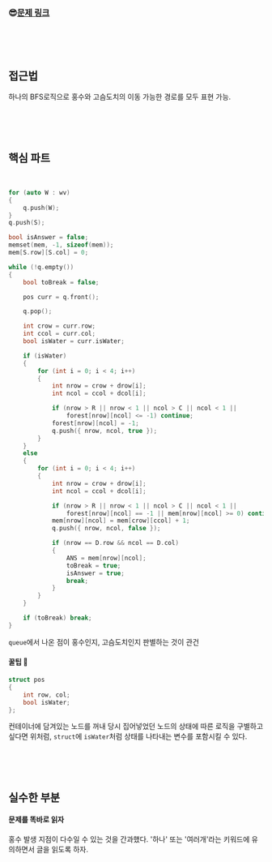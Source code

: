 

### &#128526;[문제 링크](https://www.acmicpc.net/problem/3055)

<br>

<br>

<br>

## 접근법

하나의 BFS로직으로 홍수와 고슴도치의 이동 가능한 경로를 모두 표현 가능.

<br>

<br>

<br>

## 핵심 파트

<br>

```c++
for (auto W : wv)
{
    q.push(W);
}
q.push(S);

bool isAnswer = false;
memset(mem, -1, sizeof(mem));
mem[S.row][S.col] = 0;

while (!q.empty())
{
    bool toBreak = false;

    pos curr = q.front();

    q.pop();

    int crow = curr.row;
    int ccol = curr.col;
    bool isWater = curr.isWater;

    if (isWater)
    {
        for (int i = 0; i < 4; i++)
        {
            int nrow = crow + drow[i];
            int ncol = ccol + dcol[i];

            if (nrow > R || nrow < 1 || ncol > C || ncol < 1 ||
                forest[nrow][ncol] <= -1) continue;
            forest[nrow][ncol] = -1;
            q.push({ nrow, ncol, true });
        }
    }
    else
    {
        for (int i = 0; i < 4; i++)
        {
            int nrow = crow + drow[i];
            int ncol = ccol + dcol[i];

            if (nrow > R || nrow < 1 || ncol > C || ncol < 1 ||
                forest[nrow][ncol] == -1 || mem[nrow][ncol] >= 0) continue;
            mem[nrow][ncol] = mem[crow][ccol] + 1;
            q.push({ nrow, ncol, false });

            if (nrow == D.row && ncol == D.col)
            {
                ANS = mem[nrow][ncol];
                toBreak = true;
                isAnswer = true;
                break;
            }
        }
    }

    if (toBreak) break;
}
```

`queue`에서 나온 점이 홍수인지, 고슴도치인지 판별하는 것이 관건

#### 꿀팁 &#128273;

```c++
struct pos
{
	int row, col;
	bool isWater;
};
```

컨테이너에 담겨있는 노드를 꺼내 당시 집어넣었던 노드의 상태에 따른 로직을 구별하고 싶다면 위처럼, `struct`에 `isWater`처럼 상태를 나타내는 변수를 포함시킬 수 있다.

<br>

<br>

<br>

## 실수한 부분

#### 문제를 똑바로 읽자

홍수 발생 지점이 다수일 수 있는 것을 간과했다. '하나' 또는 '여러개'라는 키워드에 유의하면서 글을 읽도록 하자.

<br>

<br>

<br>


